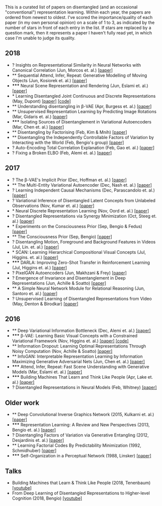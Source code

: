This is a curated list of papers on disentangled (and an occasional "conventional") representation learning. Within each year, the papers are ordered from newest to oldest. I've scored the importance/quality of each paper (in my own personal opinion) on a scale of 1 to 3, as indicated by the number of stars in front of each entry in the list. If stars are replaced by a question mark, then it represents a paper I haven't fully read yet, in which case I'm unable to judge its quality.

## 2018 

* ? Insights on Representational Similarity in Neural Networks with Canonical Correlation (Jun, Morcos et. al.) [[paper]](https://arxiv.org/abs/1806.05759)
* ** Sequential Attend, Infer, Repeat: Generative Modelling of Moving Objects (Jun, Kosiorek et. al.) [[paper]](https://arxiv.org/abs/1806.01794)
* __***__ Neural Scene Representation and Rendering (Jun, Eslami et. al.) [[paper]](https://deepmind.com/research/publications/neural-scene-representation-and-rendering/)
* \* Learning Disentangled Joint Continuous and Discrete Representations (May, Dupont) [[paper]](https://arxiv.org/abs/1804.00104) [[code]](https://github.com/Schlumberger/joint-vae)
* ** Understanding disentangling in β-VAE (Apr, Burgess et. al.) [[paper]](https://arxiv.org/abs/1804.03599)
* ** Unsupervised Representation Learning by Predicting Image Rotations (Mar, Gidaris et. al.) [[paper]](https://arxiv.org/abs/1803.07728)
* __***__ Isolating Sources of Disentanglement in Variational Autoencoders (Mar, Chen et. al.) [[paper]](https://arxiv.org/abs/1802.04942v2)
* ** Disentangling by Factorising (Feb, Kim & Mnih) [[paper]](https://arxiv.org/abs/1802.05983)
* ** Disentangling the Independently Controllable Factors of Variation by Interacting with the World (Feb, Bengio's group) [[paper]](https://arxiv.org/abs/1802.09484)
* ? Auto-Encoding Total Correlation Explanation (Feb, Gao et. al.) [[paper]](https://arxiv.org/abs/1802.05822v1)
* ? Fixing a Broken ELBO (Feb, Alemi et. al.) [[paper]](https://arxiv.org/abs/1711.00464) 
 
## 2017

* ? The β-VAE's Implicit Prior (Dec, Hoffman et. al.) [[paper]](http://bayesiandeeplearning.org/2017/papers/66.pdf)
* ** The Multi-Entity Variational Autoencoder (Dec, Nash et. al.) [[paper]](http://charlienash.github.io/assets/docs/mevae2017.pdf)
* ? Learning Independent Causal Mechanisms (Dec, Parascandolo et. al.) [[paper]](https://arxiv.org/abs/1712.00961)
* ? Variational Inference of Disentangled Latent Concepts from Unlabeled Observations (Nov, Kumar et. al.) [[paper]](https://arxiv.org/abs/1711.00848)
* \* Neural Discrete Representation Learning (Nov, Oord et. al.) [[paper]](https://arxiv.org/abs/1711.00937v2)
* ? Disentangled Representations via Synergy Minimization (Oct, Steeg et. al.) [[paper]](https://arxiv.org/abs/1710.03839v1)
* \* Experiments on the Consciousness Prior (Sep, Bengio & Fedus) [[paper]](https://ai-on.org/pdf/bengio-consciousness-prior.pdf)
* ** The Consciousness Prior (Sep, Bengio) [[paper]](https://arxiv.org/abs/1709.08568)
* ? Disentangling Motion, Foreground and Background Features in Videos (Jul, Lin. et. al.) [[paper]](https://imatge-upc.github.io/unsupervised-2017-cvprw/)
* \* SCAN: Learning Hierarchical Compositional Visual Concepts (Jul, Higgins. et. al.) [[paper]]( https://arxiv.org/abs/1707.03389)
* __***__ DARLA: Improving Zero-Shot Transfer in Reinforcement Learning (Jul, Higgins et. al.) [[paper]](https://arxiv.org/abs/1707.08475)
* ? PixelGAN Autoencoders (Jun, Makhzani & Frey) [[paper]](https://arxiv.org/abs/1706.00531)
* ? Emergence of Invariance and Disentanglement in Deep Representations (Jun, Achille & Soatto) [[paper]](https://arxiv.org/abs/1706.01350)
* ** A Simple Neural Network Module for Relational Reasoning (Jun, Santoro et. al.) [[paper]](https://arxiv.org/abs/1706.01427)
* ? Unsupervised Learning of Disentangled Representations from Video (May, Denton & Birodkar) [[paper]](https://arxiv.org/abs/1705.10915)

## 2016

* ** Deep Variational Information Bottleneck (Dec, Alemi et. al.) [[paper]](https://arxiv.org/abs/1612.00410)
* __***__ β-VAE: Learning Basic Visual Concepts with a Constrained Variational Framework (Nov, Higgins et. al.) [[paper]](https://openreview.net/forum?id=Sy2fzU9gl) [[code]](https://github.com/sootlasten/beta-vae)
* ** Information Dropout: Learning Optimal Representations Through Noisy Computation (Nov, Achille & Soatto) [[paper]](https://arxiv.org/abs/1611.01353)
* ** InfoGAN: Interpretable Representation Learning by Information Maximizing Generative Adversarial Nets (Jun, Chen et. al.) [[paper]](https://arxiv.org/abs/1606.03657)
* __***__ Attend, Infer, Repeat: Fast Scene Understanding with Generative Models (Mar, Eslami et. al.) [[paper]](https://arxiv.org/abs/1603.08575?context=cs)
* __***__ Building Machines That Learn and Think Like People (Apr, Lake et. al.) [[paper]](https://arxiv.org/abs/1604.00289)
* ? Disentangled Representations in Neural Models (Feb, Whitney) [[paper]](https://arxiv.org/abs/1602.02383v1)

## Older work

* ** Deep Convolutional Inverse Graphics Network (2015, Kulkarni et. al.) [[paper]](https://arxiv.org/abs/1503.03167)
* __***__ Representation Learning: A Review and New Perspectives (2013, Bengio et. al.) [[paper]](https://arxiv.org/abs/1206.5538?context=cs)
* ? Disentangling Factors of Variation via Generative Entangling (2012, Desjardinis et. al.) [[paper]](https://arxiv.org/abs/1210.5474)
* ** Learning Factorial Codes By Predictability Minimization (1992, Schmidhuber) [[paper]](https://www.mitpressjournals.org/doi/pdf/10.1162/neco.1992.4.6.863)
* __***__ Self-Organization in a Perceptual Network (1988, Linsker) [[paper]](https://ieeexplore.ieee.org/stamp/stamp.jsp?tp=&arnumber=36)

## Talks

* Building Machines that Learn & Think Like People (2018, Tenenbaum) [[youtube]](https://www.youtube.com/watch?v=RB78vRUO6X8&t=1807s)
* From Deep Learning of Disentangled Representations to Higher-level Cognition (2018, Bengio) [[youtube]](https://www.youtube.com/watch?v=Yr1mOzC93xs)
